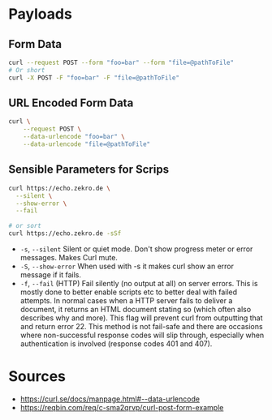 # Payloads

## Form Data

```bash
curl --request POST --form "foo=bar" --form "file=@pathToFile"
# Or short
curl -X POST -F "foo=bar" -F "file=@pathToFile"
```

## URL Encoded Form Data

```bash
curl \
	--request POST \
	--data-urlencode "foo=bar" \
	--data-urlencode "file=@pathToFile"
```

## Sensible Parameters for Scrips

```bash
curl https://echo.zekro.de \
  --silent \
  --show-error \
  --fail
  
# or sort
curl https://echo.zekro.de -sSf
```

- `-s`, `--silent`
  Silent or quiet mode. Don't show progress meter or error messages.  Makes Curl mute.
- `-S`, `--show-error`
  When used with -s it makes curl show an error message if it fails.
- `-f`, `--fail`
  (HTTP)  Fail  silently  (no  output at all) on server errors. This is mostly done to better enable scripts etc to better deal with failed attempts. In normal cases  when  a  HTTP  server  fails  to deliver  a  document,  it  returns an HTML document stating so (which often also describes why and more). This flag will prevent curl from outputting that and return error 22. This method is not fail-safe and there are occasions where non-successful response codes will slip through, especially when authentication is involved (response codes 401 and 407).
# Sources

- https://curl.se/docs/manpage.html#--data-urlencode
- https://reqbin.com/req/c-sma2qrvp/curl-post-form-example